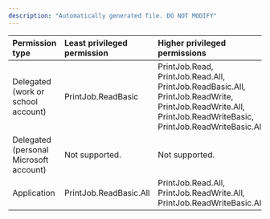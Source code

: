 ```yaml
---
description: "Automatically generated file. DO NOT MODIFY"
---
```


|Permission type|Least privileged permission|Higher privileged permissions|
|:---|:---|:---|
|Delegated (work or school account)|PrintJob.ReadBasic|PrintJob.Read, PrintJob.Read.All, PrintJob.ReadBasic.All, PrintJob.ReadWrite, PrintJob.ReadWrite.All, PrintJob.ReadWriteBasic, PrintJob.ReadWriteBasic.All|
|Delegated (personal Microsoft account)|Not supported.|Not supported.|
|Application|PrintJob.ReadBasic.All|PrintJob.Read.All, PrintJob.ReadWrite.All, PrintJob.ReadWriteBasic.All|

